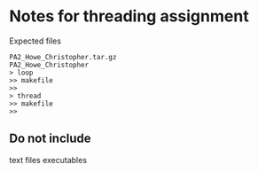 # Notes for threading assignment
Expected files
```
PA2_Howe_Christopher.tar.gz
PA2_Howe_Christopher
> loop
>> makefile
>> 
> thread
>> makefile
>>
```

## Do not include
text files
executables

